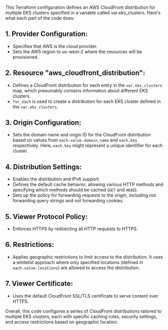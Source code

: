This Terraform configuration defines an AWS CloudFront distribution for multiple EKS clusters specified in a variable called var.eks_clusters. Here's what each part of the code does:

## 1. Provider Configuration:
  - Specifies that AWS is the cloud provider.
  - Sets the AWS region to us-west-2 where the resources will be provisioned.

## 2. Resource "aws_cloudfront_distribution":
  - Defines a CloudFront distribution for each entry in the `var.eks_clusters` map, which presumably contains information about different EKS clusters.
  - `for_each` is used to create a distribution for each EKS cluster defined in the `var.eks_clusters`.

## 3. Origin Configuration:
  - Sets the domain name and origin ID for the CloudFront distribution based on values from `each.value.domain_name` and `each.key` respectively. Here, `each.key` might represent a unique identifier for each cluster.

## 4. Distribution Settings:
  - Enables the distribution and IPv6 support.
  - Defines the default cache behavior, allowing various HTTP methods and specifying which methods should be cached (`GET` and `HEAD`).
  - Sets up the policy for forwarding requests to the origin, including not forwarding query strings and not forwarding cookies.

## 5. Viewer Protocol Policy:
  - Enforces HTTPS by redirecting all HTTP requests to HTTPS.

## 6. Restrictions:
  - Applies geographic restrictions to limit access to the distribution. It uses a whitelist approach where only specified locations (defined in `each.value.locations`) are allowed to access the distribution.

## 7. Viewer Certificate:
  - Uses the default CloudFront SSL/TLS certificate to serve content over HTTPS.

Overall, this code configures a series of CloudFront distributions tailored to multiple EKS clusters, each with specific caching rules, security settings, and access restrictions based on geographic location.
